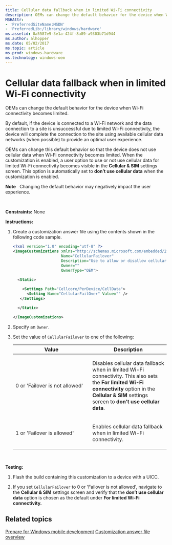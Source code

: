 ```yaml
---
title: Cellular data fallback when in limited Wi-Fi connectivity
description: OEMs can change the default behavior for the device when Wi-Fi connectivity becomes limited.
MSHAttr:
- 'PreferredSiteName:MSDN'
- 'PreferredLib:/library/windows/hardware'
ms.assetid: 0a5587e9-3e1a-424f-8a89-a9303b71d944
ms.author: alhopper
ms.date: 05/02/2017
ms.topic: article
ms.prod: windows-hardware
ms.technology: windows-oem
---
```


# Cellular data fallback when in limited Wi-Fi connectivity


OEMs can change the default behavior for the device when Wi-Fi connectivity becomes limited.

By default, if the device is connected to a Wi-Fi network and the data connection to a site is unsuccessful due to limited Wi-Fi connectivity, the device will complete the connection to the site using available cellular data networks (when possible) to provide an optimal user experience.

OEMs can change this default behavior so that the device does not use cellular data when Wi-Fi connectivity becomes limited. When the customization is enabled, a user option to use or not use cellular data for limited Wi-Fi connectivity becomes visible in the **Cellular & SIM** settings screen. This option is automatically set to **don’t use cellular data** when the customization is enabled.

**Note**  
Changing the default behavior may negatively impact the user experience.

 

<a href="" id="constraints---none"></a>**Constraints:** None  

<a href="" id="instructions-"></a>**Instructions:**  
1.  Create a customization answer file using the contents shown in the following code sample.

    ```XML
    <?xml version="1.0" encoding="utf-8" ?>  
    <ImageCustomizations xmlns="http://schemas.microsoft.com/embedded/2004/10/ImageUpdate"  
                         Name="CellularFailover"  
                         Description="Use to allow or disallow cellular data fallback when in limited Wi-Fi connectivity."  
                         Owner=""  
                         OwnerType="OEM"> 
      
      <Static>  

        <Settings Path="Cellcore/PerDevice/CellData">  
          <Setting Name="CellularFailOver" Value="" />       
       </Settings>  

      </Static>

    </ImageCustomizations>
    ```

2.  Specify an `Owner`.

3.  Set the value of `CellularFailover` to one of the following:

    <table>
    <colgroup>
    <col width="50%" />
    <col width="50%" />
    </colgroup>
    <thead>
    <tr class="header">
    <th>Value</th>
    <th>Description</th>
    </tr>
    </thead>
    <tbody>
    <tr class="odd">
    <td><p>0 or 'Failover is not allowed'</p></td>
    <td><p>Disables cellular data fallback when in limited Wi-Fi connectivity. This also sets the <strong>For limited Wi-Fi connectivity</strong> option in the <strong>Cellular &amp; SIM</strong> settings screen to <strong>don’t use cellular data</strong>.</p></td>
    </tr>
    <tr class="even">
    <td><p>1 or 'Failover is allowed'</p></td>
    <td><p>Enables cellular data fallback when in limited Wi-Fi connectivity.</p></td>
    </tr>
    </tbody>
    </table>

     

<a href="" id="testing-"></a>**Testing:**  
1.  Flash the build containing this customization to a device with a UICC.

2.  If you set `CellularFailover` to 0 or 'Failover is not allowed', navigate to the **Cellular & SIM** settings screen and verify that the **don’t use cellular data** option is chosen as the default under **For limited Wi-Fi connectivity.**

## Related topics

[Prepare for Windows mobile development](https://docs.microsoft.com/en-us/windows-hardware/manufacture/mobile/preparing-for-windows-mobile-development)
[Customization answer file overview](https://docs.microsoft.com/en-us/windows-hardware/customize/mobile/mcsf/customization-answer-file)